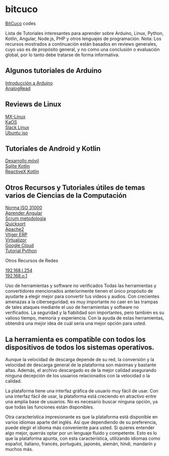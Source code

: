 # bitcuco
<a href="https://bitcu.co/">BitCuco</a> codes

Lista de Tutoriales interesantes para aprender sobre Arduino, Linux, Python, Kotlin, Angular, Node.js, PHP y otros lenguajes de programación.
Nota: Los recursos mostrados a continuación están basados en reviews generales, cuyo uso es de propósito general, y no como una conclusión o evaluación global, por lo tanto debe tratarse de forma informativa.

<h2>Algunos tutoriales de Arduino</h2>

<a href="https://bitcu.co/programar-en-arduino/">Introducción a Arduino</a><br>
<a href="https://bitcu.co/analogread-analogwrite-arduino/">AnalogRead</a><br>

<h2>Reviews de Linux</h2>

<a href="https://bitcu.co/mx-linux/">MX-Linux</a><br>
<a href="https://bitcu.co/kaos-linux/">KaOS</a><br>
<a href="https://bitcu.co/slackware/">Slack Linux</a><br>
<a href="https://bitcu.co/ubuntu-studio/">Ubuntu iso</a><br>

<h2>Tutoriales de Android y Kotlin</h2>

<a href="https://bitcu.co/kotlin-android-studio/">Desarrollo móvil</a><br>
<a href="https://bitcu.co/dao-kotlin/">Sqlite Kotlin</a><br>
<a href="https://bitcu.co/retrofit-android/">ReactiveX Kotlin</a><br>

<h2>Otros Recursos y Tutoriales útiles de temas varios de Ciencias de la Computación</h2>

<a href="https://bitcu.co/iso-31000/">Norma ISO 31000</a><br>
<a href="https://bitcu.co/angular-guia-rapida/">Aprender Angular</a><br>
<a href="https://bitcu.co/scrum-master/">Scrum metodología</a><br>
<a href="https://bitcu.co/metodos-de-ordenamiento/">Quicksort</a><br>
<a href="https://bitcu.co/servidor-web-lamp/">Apache2</a><br>
<a href="https://bitcu.co/vtiger-crm/">Vtiger ERP</a><br>
<a href="https://bitcu.co/softaculous/">Virtualizor</a><br>
<a href="https://bitcu.co/computo-en-la-nube/">Google Cloud</a><br>
<a href="https://bitcu.co/que-es-python/">Tutorial Python</a><br>

Otros Recursos de Redes

<a href="https://www.stockbitcoin.info/es/192-168-1-254/">192.168.l.254</a><br>
<a href="https://www.stockbitcoin.info/es/192-168-0-1/">192.168.o.1</a><br>

Uso de herramientas y software no verificados
Todas las herramientas y convertidores mencionados anteriormente tienen el único propósito de ayudarte a elegir mejor para convertir tus videos y audios. Con crecientes amenazas a la ciberseguridad; es muy importante no caer en las trampas de tales ataques mediante el uso de herramientas y software no verificados. La seguridad y la fiabilidad son importantes, pero también es su valioso tiempo, memoria y experiencia. Con la ayuda de estas herramientas, obtendrá una mejor idea de cuál sería una mejor opción para usted.

<h2>La herramienta es compatible con todos los dispositivos de todos los sistemas operativos.</h2>
Aunque la velocidad de descarga depende de su red, la conversión y la velocidad de descarga general de la plataforma son máximas y bastante altas. Además, el archivo descargado es de la mejor calidad asegurando ninguna decepción de los usuarios relacionados con la velocidad o la calidad.

La plataforma tiene una interfaz gráfica de usuario muy fácil de usar. Con una interfaz fácil de usar, la plataforma está creciendo en atractivo entre una amplia base de usuarios. No es necesario buscar ninguna opción, ya que todas las funciones están disponibles.

Otra característica impresionante es que la plataforma está disponible en varios idiomas aparte del inglés. Así que dependiendo de su preferencia, puede elegir el idioma más conveniente para usted. Si quieres entender algo mejor, querrás optar por un lenguaje fluido y competente. Esto es lo que la plataforma apunta, con esta característica, utilizando idiomas como español, italiano, francés, portugués, japonés, alemán, hindi, mandarín y muchos más.
